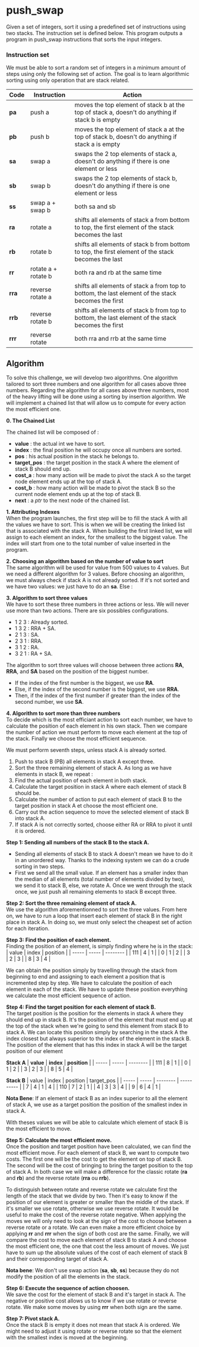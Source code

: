 # push_swap
Given a set of integers, sort it using a predefined set of instructions using two stacks. The instruction set is defined below. This program outputs a program in push_swap instructions that sorts the input integers.

### Instruction set
We must be able to sort a random set of integers in a minimum amount of steps using only the following set of action. The goal is to learn algorithmic sorting using only operation that are stack related.

| Code    | Instruction	         | Action |
| ------- | -------------------- | ------ |
| **pa**  |	push a	              | moves the top element of stack b at the top of stack a, doesn't do anything if stack b is empty |
| **pb**  |	push b	              | moves the top element of stack a at the top of stack b, doesn't do anything if stack a is empty |
| **sa**  |	swap a                |	swaps the 2 top elements of stack a, doesn't do anything if there is one element or less |
| **sb**  |	swap b                |	swaps the 2 top elements of stack b, doesn't do anything if there is one element or less |
| **ss**  |	swap a + swap b       |	both sa and sb |
| **ra**  |	rotate a              |	shifts all elements of stack a from bottom to top, the first element of the stack becomes the last |
| **rb**  |	rotate b	            | shifts all elements of stack b from bottom to top, the first element of the stack becomes the last |
| **rr**  | rotate a + rotate b   |	both ra and rb at the same time |
| **rra** |	reverse rotate a	    | shifts all elements of stack a from top to bottom, the last element of the stack becomes the first |
| **rrb** |	reverse rotate b	    | shifts all elements of stack b from top to bottom, the last element of the stack becomes the first |
| **rrr** | reverse rotate        | both rra and rrb at the same time |

## Algorithm

To solve this challenge, we will develop two algorithms. One algorithm tailored to sort three numbers and one algorithm for all cases above three numbers.
Regarding the algorithm for all cases above three numbers, most of the heavy lifting will be done using a sorting by insertion algorithm. 
We will implement a chained list that will allow us to compute for every action the most efficient one. 

**0. The Chained List**  
 
The chained list will be composed of : 
- **value** : the actual int we have to sort.
- **index** : the final position he will occupy once all numbers are sorted.
- **pos** : his actual position in the stack he belongs to.
- **target_pos** : the target position in the stack A where the element of stack B should end up.
- **cost_a** : how many action will be made to pivot the stack A so the target node element ends up at the top of stack A.
- **cost_b** : how many action will be made to pivot the stack B so the current node element ends up at the top of stack B.
- **next** : a *ptr* to the next node of the chained list.

**1. Attributing Indexes**  
When the program launches, the first step will be to fill the stack A with all the values we have to sort. This is when we will be creating the linked list that is associated with the stack A.
When building the first linked list, we will assign to each element an index, for the smallest to the biggest value. The index will start from one to the total number of value inserted in the program.

**2. Choosing an algorithm based on the number of value to sort**  
The same algorithm will be used for value from 500 values to 4 values. But we need a different algorithm for 3 values. Before choosing an algorithm, we must always check if stack A is not already sorted.
If it's not sorted and we have two values: we just have to do an **sa**. 
Else : 

**3. Algorithm to sort three values**  
We have to sort these three numbers in three actions or less. We will never use more than two actions. There are six possibles configurations.
- 1 2 3 : Already sorted.
- 1 3 2 : RRA + SA.
- 2 1 3 : SA.
- 2 3 1 : RRA.
- 3 1 2 : RA.
- 3 2 1 : RA + SA.

The algorithm to sort three values will choose between three actions **RA**, **RRA**, and **SA** based on the position of the biggest number.
- If the index of the first number is the biggest, we use **RA**.
- Else, if the index of the second number is the biggest, we use **RRA**.
- Then, if the index of the first number if greater than the index of the second number, we use **SA**.

**4. Algorithm to sort more than three numbers**  
 To decide which is the most efficiant action to sort each number, we have to calculate the position of each element in his own stack. Then we compare the number of action we must perform to move each element at the top of the stack. Finally we choose the most efficient sequence.
 
We must perform seventh steps, unless stack A is already sorted.
 1. Push to stack B (PB) all elements in stack A except three. 
 2. Sort the three remaining element of stack A.
 As long as we have elements in stack B, we repeat : 
 3. Find the actual position of each element in both stack.
 4. Calculate the target position in stack A where each element of stack B should be.
 5. Calculate the number of action to put each element of stack B to the target position in stack A et choose the most efficient one.
 6. Carry out the action sequence to move the selected element of stack B into stack A. 
 7. If stack A is not correctly sorted, choose either RA or RRA to pivot it until it is ordered.

**Step 1: Sending all numbers of the stack B to the stack A.**    
- Sending all elements of stack B to stack A doesn't mean we have to do it in an unordered way. Thanks to the indexing system we can do a crude sorting in two steps.
- First we send all the small value. If an element has a smaller index than the median of all elements (total number of elements divided by two), we send it to stack B, else, we rotate A. Once we went through the stack once, we just push all remaining elements to stack B except three.

**Step 2: Sort the three remaining element of stack A.**    
We use the algorithm aforementionned to sort the three values.
From here on, we have to run a loop that insert each element of stack B in the right place in stack A. In doing so, we must only select the cheapest set of action for each iteration.

**Step 3: Find the position of each element.**  
Finding the position of an element, is simply finding where he is in the stack: 
| value | index | position |
| ----- | ----- | -------- |
| 111   | 4     | 1        | 
| 0     | 1     | 2        |
| 3     | 2     | 3        |
| 8     | 3     | 4        |

We can obtain the position simply by travelling through the stack from beginning to end and assigning  to each element a position that is incremented step by step. We have to calculate the position of each element in each of the stack. We have to update these position everything we calculate the most efficient sequence of action. 


**Step 4: Find the target position for each element of stack B.**  
The target position is the position for the elements in stack A where they should end up in stack B. It's the position of the element that must end up at the top of the stack when we're going to send this element from stack B to stack A. We can locate this position simply by searching in the stack A the index closest but always superior to the index of the element in the stack B. The position of the element that has this index in stack A will be the target position of our element

**Stack A**
| **value** | **index** | **position** |
| ----- | ----- | -------- |
| 111   | 8     | 1        | 
| 0     | 1     | 2        |
| 3     | 2     | 3        |
| 8     | 5     | 4        |

**Stack B**
| value | index | position | target_pos |
| ----- | ----- | -------- | ---------- |
| 7     | 4     | 1        | 4          |
| 110   | 7     | 2        | 1          |
| 4     | 3     | 3        | 4          |
| 9     | 6     | 4        | 1          |

**Nota Bene**: If an element of stack B as an index superior to all the element of stack A, we use as a target position the position of the smallest index in stack A.

With theses values we will be able to calculate which element of stack B is the most efficient to move. 

**Step 5: Calculate the most efficient move.**  
Once the position and target position have been calculated, we can find the most efficient move.
For each element of stack B, we want to compute two costs. The first one will be the cost to get the element on top of stack B. The second will be the cost of bringing to bring the target position to the top of stack A. 
In both case we will make a difference for the classic rotate (**ra** and **rb**) and the reverse rotate (**rra** ou **rrb**).

To distinguish between rotate and reverse rotate we calculate first the length of the stack that we divide by two. Then it's easy to know if the position of our element is greater or smaller than the middle of the stack. If it's smaller we use rotate, otherwise we use reverse rotate.
It would be useful to make the cost of the reverse rotate negative. When applying the moves we will only need to look at the sign of the cost to choose between a reverse rotate or a rotate. We can even make a more efficient choice by applying **rr** and **rrr** when the sign of both cost are the same.
Finally, we will compare the cost to move each element of stack B to stack A and choose the most efficient one, the one that cost the less amount of moves. We just have to sum up the absolute values of the cost of each element of stack B and their corresponding target of stack A.

**Nota bene**: We don't use swap action (**sa**, **sb**, **ss**) because they do not modify the position of all the elements in the stack.

**Step 6: Execute the sequence of action choosen.**  
We save the cost for the element of stack B and it's target in stack A. The negative or positive cost allows us to know if we use rotate or reverse rotate. We make some moves by using **rrr** when both sign are the same.

**Step 7: Pivot stack A.**  
Once the stack B is empty it does not mean that stack A is ordered. We might need to adjust it using rotate or reverse rotate so that the element with the smallest index is moved at the beginning.
